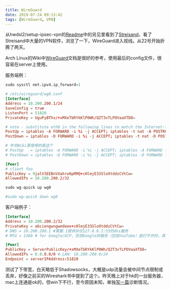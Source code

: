 ```yaml
---
title: WireGuard
date: 2019-07-24 09:13:42
tags: [WireGuard, VPN]
---
```


从hwdsl2/setup-ipsec-vpn的[Readme][1]中的另见里看到了[Streisand][2]，看了Streisand中大量的VPN软件，浏览了一下，WireGuard进入视线。从22号开始折腾了两天。

Arch Linux的Wiki中[WireGuard][3]文档是很好的参考，使用最后的config文件，很容易在server上使用。

服务端例：

```s
sudo sysctl net.ipv4.ip_forward=1
```

```conf
# /etc/wireguard/wg0.conf
[Interface]
Address = 10.200.200.1/24
SaveConfig = true
ListenPort = 51820
PrivateKey = UguPyBThx/+xMXeTbRYkKlP0Wh/QZT3vTLPOVaaXTD8=

# note - substitute eth0 in the following lines to match the Internet-facing interface
PostUp = iptables -A FORWARD -i %i -j ACCEPT; iptables -t nat -A POSTROUTING -o eth0 -j MASQUERADE
PostDown = iptables -D FORWARD -i %i -j ACCEPT; iptables -t nat -D POSTROUTING -o eth0 -j MASQUERADE

# 中文Wiki里使用的是这个
# PostUp   = iptables -A FORWARD -i %i -j ACCEPT; iptables -A FORWARD -o %i -j ACCEPT; iptables -t nat -A POSTROUTING -o eth0 -j MASQUERADE
# PostDown = iptables -D FORWARD -i %i -j ACCEPT; iptables -D FORWARD -o %i -j ACCEPT; iptables -t nat -D POSTROUTING -o eth0 -j MASQUERADE

[Peer]
# client foo
PublicKey = 9jalV3EEBnVXahro0pRMQ+cHlmjE33Slo9tddzCVtCw=
AllowedIPs = 10.200.200.2/32
```

```s
sudo wg-quick up wg0

#sudo wg-quick down wg0
```

客户端例子：

```conf
[Interface]
Address = 10.200.200.2/32
PrivateKey = abciengwngwedeee+cHlmjE33Slo9tddzCVtCw=
# DNS = 10.200.200.1 #需要.1提供非仅127.0.0.1:53的dns服务
# MTU = 1360 # for Google/GCP，否则Google的服务（包括YouTube）是打不开的，其他网站可以

[Peer]
PublicKey = ServerPublicKey/+xMXeTbRYkKlP0Wh/QZT3vTLPOVaaXTD8=
AllowedIPs = 0.0.0.0/0 # LAN: 10.200.200.0/24
Endpoint = serverIPAddress:51820
```

测试了下带宽，白天略低于Shadowsocks，大概是udp流量会被中间节点限制或丢弃，好像之前买的Wireshark书中提到了这个。昨天晚上对于hk的一台服务器，mac上连通是ok的，但win下不行，至今原因未知，单独[写一篇][4]诊断情况。

[1]: https://github.com/hwdsl2/setup-ipsec-vpn/blob/master/README-zh.md#%E5%8F%A6%E8%A7%81
[2]: https://github.com/StreisandEffect/streisand
[3]: https://wiki.archlinux.org/index.php/WireGuard
[4]: https://kaige.org/2019/07/18/WireGuard-Troubleshooting
